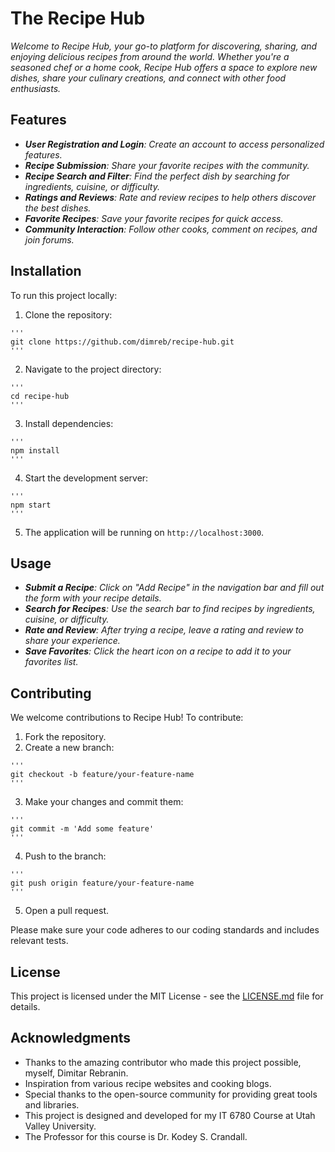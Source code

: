 # The Recipe Hub

_Welcome to Recipe Hub, your go-to platform for discovering, sharing, and enjoying delicious recipes from around the world. Whether you're a seasoned chef or a home cook, Recipe Hub offers a space to explore new dishes, share your culinary creations, and connect with other food enthusiasts._

## Features

- _**User Registration and Login**: Create an account to access personalized features._
- _**Recipe Submission**: Share your favorite recipes with the community._
- _**Recipe Search and Filter**: Find the perfect dish by searching for ingredients, cuisine, or difficulty._
- _**Ratings and Reviews**: Rate and review recipes to help others discover the best dishes._
- _**Favorite Recipes**: Save your favorite recipes for quick access._
- _**Community Interaction**: Follow other cooks, comment on recipes, and join forums._

## Installation

To run this project locally:

1. Clone the repository:
```
'''
git clone https://github.com/dimreb/recipe-hub.git
'''
```
2. Navigate to the project directory:
```
'''
cd recipe-hub
'''
```
3. Install dependencies:
```
'''
npm install
'''
```
4. Start the development server:
```
'''
npm start
'''
```
5. The application will be running on `http://localhost:3000`.

## Usage

- _**Submit a Recipe**: Click on "Add Recipe" in the navigation bar and fill out the form with your recipe details._
- _**Search for Recipes**: Use the search bar to find recipes by ingredients, cuisine, or difficulty._
- _**Rate and Review**: After trying a recipe, leave a rating and review to share your experience._
- _**Save Favorites**: Click the heart icon on a recipe to add it to your favorites list._

## Contributing

We welcome contributions to Recipe Hub! To contribute:
1. Fork the repository.
2. Create a new branch:
```
'''
git checkout -b feature/your-feature-name
'''
```
3. Make your changes and commit them:
```
'''
git commit -m 'Add some feature'
'''
```
4. Push to the branch:
```
'''
git push origin feature/your-feature-name
'''
```
5. Open a pull request.

Please make sure your code adheres to our coding standards and includes relevant tests.

## License

This project is licensed under the MIT License - see the [LICENSE.md](LICENSE.md) file for details.

## Acknowledgments

- Thanks to the amazing contributor who made this project possible, myself, Dimitar Rebranin.
- Inspiration from various recipe websites and cooking blogs.
- Special thanks to the open-source community for providing great tools and libraries.
- This project is designed and developed for my IT 6780 Course at Utah Valley University. 
- The Professor for this course is Dr. Kodey S. Crandall.
